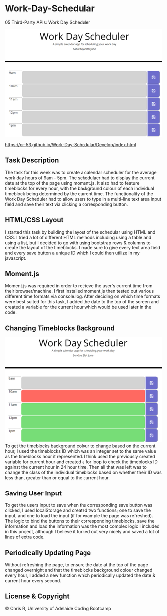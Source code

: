 # Work-Day-Schedular
05 Third-Party APIs: Work Day Scheduler

![Home Page](Assets/WorkDaySchedular.png)

https://cr-53.github.io/Work-Day-Schedular/Develop/index.html

## Task Description
The task for this week was to create a calendar scheduler for the average work day hours of 9am - 5pm. The schedulaer had to display the current date at the top of the page using moment.js. It also had to feature timeblocks for every hour, with the background colour of each individual timeblock being determined by the current time. The functionality of the Work Day Scheduler had to allow users to type in a multi-line text area input field and save their text via clicking a corresponding button.

## HTML/CSS Layout 
I started this task by building the layout of the schedular using HTML and CSS. I tried a lot of different HTML methods including using a table and using a list, but I decided to go with using bootstrap rows & columns to create the layout of the timeblocks. I made sure to give every text area field and every save button a unique ID which I could then utilize in my javascript.

## Moment.js
Moment.js was required in order to retrieve the user's current time from their browser/machine. I first installed moment.js then tested out various different time formats via console.log. After deciding on which time formats were best suited for this task, I added the date to the top of the screen and created a variable for the current hour which would be used later in the code.

## Changing Timeblocks Background
![Current Time](Assets/CurrentTime.png)
To get the timeblocks background colour to change based on the current hour, I used the timeblocks ID which was an integer set to the same value as the timeblocks hour it represented. I think used the previously created variable for current hour and created a for loop to check the timeblocks ID against the current hour in 24 hour time. Then all that was left was to change the class of the individual timeblocks based on whether their ID was less than, greater than or equal to the current hour.

## Saving User Input
To get the users input to save when the corresponding save button was clicked, I used localStorage and created two functions; one to save the input, and one to load the input (if for example the page was refreshed). The logic to bind the buttons to their corresponding timeblocks, save the information and load the information was the most complex logic I included in this project, although I believe it turned out very nicely and saved a lot of lines of extra code. 

## Periodically Updating Page
Without refreshing the page, to ensure the date at the top of the page changed overnight and that the timeblocks background colour changed every hour, I added a new function which periodically updated the date & current hour every second. 

## License & Copyright
© Chris R, University of Adelaide Coding Bootcamp
